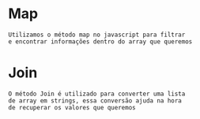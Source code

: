 # Map
    Utilizamos o método map no javascript para filtrar
    e encontrar informações dentro do array que queremos


# Join
    O método Join é utilizado para converter uma lista
    de array em strings, essa conversão ajuda na hora
    de recuperar os valores que queremos